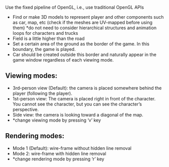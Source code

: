 Use the fixed pipeline of OpenGL, i.e., use traditional OpenGL APIs
- Find or make 3D models to represent player and other components such as car, map, etc (check if the meshes are UV-mapped before using them)
  *do not need to consider hierarchical structures and animation loops for characters and trucks
- Field is a little higher than the road
- Set a certain area of the ground as the border of the game. In this boundary, the game is played.
- Car should be created outside this border and naturally appear in the game window regardless of each viewing mode.
## Viewing modes:
- 3rd-person view (Default): the camera is placed somewhere behind the player (following the player).
- 1st-person view: The camera is placed right in front of the character. You cannot see the character, but you can see the character’s perspective.
- Side view: the camera is looking toward a diagonal of the map.
- *change viewing mode by pressing ‘v’ key
## Rendering modes:
- Mode 1 (Default): wire-frame without hidden line removal
- Mode 2: wire-frame with hidden line removal
- *change rendering mode by pressing ‘r’ key
